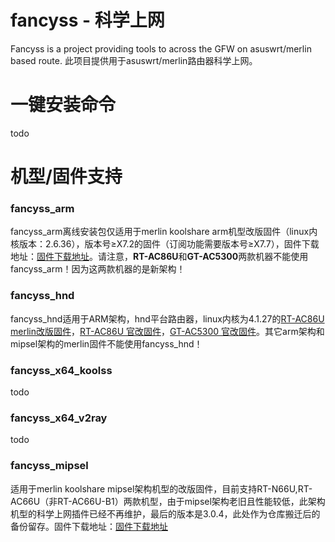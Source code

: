 # fancyss - 科学上网
Fancyss is a project providing tools to across the GFW on asuswrt/merlin based route. 
此项目提供用于asuswrt/merlin路由器科学上网。

# 一键安装命令
todo

# 机型/固件支持
### fancyss_arm
fancyss_arm离线安装包仅适用于merlin koolshare arm机型改版固件（linux内核版本：2.6.36），版本号≥X7.2的固件（订阅功能需要版本号≥X7.7），固件下载地址：[固件下载地址](http://koolshare.cn/forum-96-1.html)。请注意，<b>RT-AC86U</b>和<b>GT-AC5300</b>两款机器不能使用fancyss_arm！因为这两款机器的是新架构！

### fancyss_hnd
fancyss_hnd适用于ARM架构，hnd平台路由器，linux内核为4.1.27的[RT-AC86U merlin改版固件](http://koolshare.cn/thread-127878-1-1.html)，[RT-AC86U 官改固件](http://koolshare.cn/thread-139965-1-1.html)，[GT-AC5300 官改固件](http://koolshare.cn/thread-130902-1-1.html)。其它arm架构和mipsel架构的merlin固件不能使用fancyss_hnd！

### fancyss_x64_koolss
todo

### fancyss_x64_v2ray
todo

### fancyss_mipsel
适用于merlin koolshare mipsel架构机型的改版固件，目前支持RT-N66U,RT-AC66U（非RT-AC66U-B1）两款机型，由于mipsel架构老旧且性能较低，此架构机型的科学上网插件已经不再维护，最后的版本是3.0.4，此处作为仓库搬迁后的备份留存。固件下载地址：[固件下载地址](http://koolshare.cn/forum-96-1.html)
